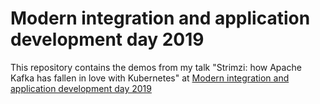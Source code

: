 # Modern integration and application development day 2019

This repository contains the demos from my talk "Strimzi: how Apache Kafka has fallen in love with Kubernetes" at [Modern integration and application development day 2019](https://www.redhat.com/it/events/modern-integration-and-application-development-day-milano-2019)

